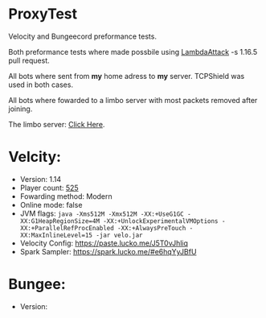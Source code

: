 # ProxyTest

Velocity and Bungeecord preformance tests.

Both preformance tests where made possbile using [LambdaAttack](https://github.com/games647/LambdaAttack/pull/53) -s 1.16.5 pull request.

All bots where sent from **my** home adress to **my** server. TCPShield was used in both cases.

All bots where fowarded to a limbo server with most packets removed after joining. 

The limbo server: [Click Here](https://github.com/Nan1t/NanoLimbo).

# Velcity:

- Version: 1.14
- Player count: [525](http://prntscr.com/103lwy9)
- Fowarding method: Modern
- Online mode: false
- JVM flags: ```java -Xms512M -Xmx512M -XX:+UseG1GC -XX:G1HeapRegionSize=4M -XX:+UnlockExperimentalVMOptions -XX:+ParallelRefProcEnabled -XX:+AlwaysPreTouch -XX:MaxInlineLevel=15 -jar velo.jar ```
- Velocity Config: https://paste.lucko.me/J5T0vJhliq
- Spark Sampler: https://spark.lucko.me/#e6hqYyJBfU

# Bungee:

- Version: 
